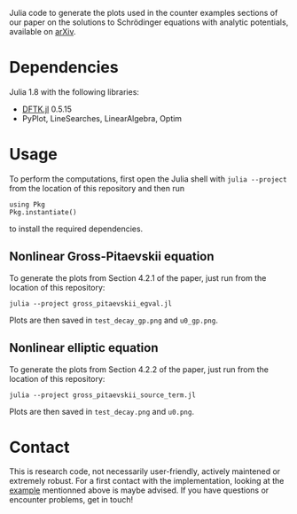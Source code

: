 Julia code to generate the plots used in the counter examples sections of our
paper on the solutions to Schrödinger equations with analytic potentials,
available on [arXiv](https://arxiv.org/abs/2207.12190).

# Dependencies
Julia 1.8 with the following libraries:
- [DFTK.jl](https://dftk.org) 0.5.15
- PyPlot, LineSearches, LinearAlgebra, Optim

# Usage
To perform the computations, first open the Julia shell with `julia --project`
from the location of this repository and then run
```
using Pkg
Pkg.instantiate()
```
to install the required dependencies.

## Nonlinear Gross-Pitaevskii equation
To generate the plots from Section 4.2.1 of the paper, just run from the
location of this repository:
```
julia --project gross_pitaevskii_egval.jl
```
Plots are then saved in `test_decay_gp.png` and `u0_gp.png`.


## Nonlinear elliptic equation
To generate the plots from Section 4.2.2 of the paper, just run from the
location of this repository:
```
julia --project gross_pitaevskii_source_term.jl
```
Plots are then saved in `test_decay.png` and `u0.png`.

# Contact
This is research code, not necessarily user-friendly, actively maintened or
extremely robust. For a first contact with the implementation, looking at the
[example](https://docs.dftk.org/stable/examples/error_estimates_forces/)
mentionned above is maybe advised. If you have questions or encounter problems,
get in touch!

